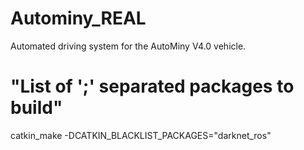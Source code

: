 # Autominy_REAL
Automated driving system for the AutoMiny V4.0 vehicle.

# "List of ';' separated packages to build"
catkin_make -DCATKIN_BLACKLIST_PACKAGES="darknet_ros"
